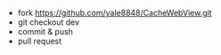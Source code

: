 - fork https://github.com/yale8848/CacheWebView.git
- git checkout dev
- commit & push
- pull request
